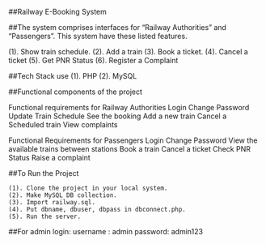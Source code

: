 ##Railway E-Booking System

##The system comprises interfaces for  “Railway Authorities” and “Passengers”. This system have these listed features.

(1). Show train schedule.
(2). Add a train
(3). Book a ticket. 
(4). Cancel a ticket
(5). Get PNR Status 
(6). Register a Complaint 

##Tech Stack use
(1). PHP
(2). MySQL
 
##Functional components of the project

Functional requirements for Railway Authorities
    Login 
    Change Password
    Update Train Schedule
    See the booking
    Add a new train
    Cancel a Scheduled train
    View complaints

Functional Requirements for Passengers
    Login
    Change Password
    View the available trains between stations
    Book a train
    Cancel a ticket
    Check PNR Status
    Raise a complaint 

##To Run the Project
```
(1). Clone the project in your local system.
(2). Make MySQL DB collection.
(3). Import railway.sql.
(4). Put dbname, dbuser, dbpass in dbconnect.php.
(5). Run the server.
```
##For admin login:
    username : admin
    password: admin123
